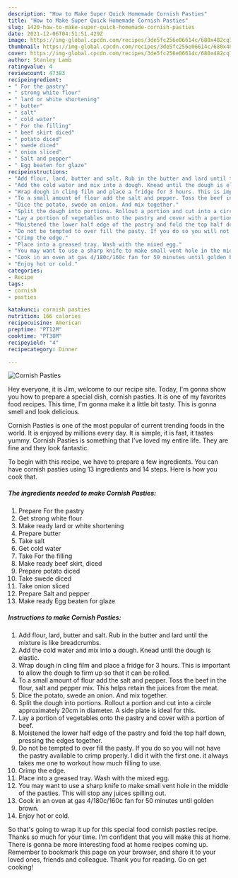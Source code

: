 ```yaml
---
description: "How to Make Super Quick Homemade Cornish Pasties"
title: "How to Make Super Quick Homemade Cornish Pasties"
slug: 1420-how-to-make-super-quick-homemade-cornish-pasties
date: 2021-12-06T04:51:51.429Z
image: https://img-global.cpcdn.com/recipes/3de5fc256e06614c/680x482cq70/cornish-pasties-recipe-main-photo.jpg
thumbnail: https://img-global.cpcdn.com/recipes/3de5fc256e06614c/680x482cq70/cornish-pasties-recipe-main-photo.jpg
cover: https://img-global.cpcdn.com/recipes/3de5fc256e06614c/680x482cq70/cornish-pasties-recipe-main-photo.jpg
author: Stanley Lamb
ratingvalue: 4
reviewcount: 47383
recipeingredient:
- " For the pastry"
- " strong white flour"
- " lard or white shortening"
- " butter"
- " salt"
- " cold water"
- " For the filling"
- " beef skirt diced"
- " potato diced"
- " swede diced"
- " onion sliced"
- " Salt and pepper"
- " Egg beaten for glaze"
recipeinstructions:
- "Add flour, lard, butter and salt. Rub in the butter and lard until the mixture is like breadcrumbs."
- "Add the cold water and mix into a dough. Knead until the dough is elastic."
- "Wrap dough in cling film and place a fridge for 3 hours. This is important to allow the dough to firm up so that it can be rolled."
- "To a small amount of flour add the salt and pepper. Toss the beef in the flour, salt and pepper mix. This helps retain the juices from the meat."
- "Dice the potato, swede an onion. And mix together."
- "Split the dough into portions. Rollout a portion and cut into a circle approximately 20cm in diameter. A side plate is ideal for this."
- "Lay a portion of vegetables onto the pastry and cover with a portion of beef."
- "Moistened the lower half edge of the pastry and fold the top half down, pressing the edges together."
- "Do not be tempted to over fill the pasty. If you do so you will not have the pastry available to crimp properly. I did it with the first one. it always takes me one to workout how much filling to use."
- "Crimp the edge."
- "Place into a greased tray. Wash with the mixed egg."
- "You may want to use a sharp knife to make small vent hole in the middle of the pasties. This will stop any juices spilling out."
- "Cook in an oven at gas 4/180c/160c fan for 50 minutes until golden brown."
- "Enjoy hot or cold."
categories:
- Recipe
tags:
- cornish
- pasties

katakunci: cornish pasties 
nutrition: 166 calories
recipecuisine: American
preptime: "PT12M"
cooktime: "PT38M"
recipeyield: "4"
recipecategory: Dinner

---
```



![Cornish Pasties](https://img-global.cpcdn.com/recipes/3de5fc256e06614c/680x482cq70/cornish-pasties-recipe-main-photo.jpg)

Hey everyone, it is Jim, welcome to our recipe site. Today, I'm gonna show you how to prepare a special dish, cornish pasties. It is one of my favorites food recipes. This time, I'm gonna make it a little bit tasty. This is gonna smell and look delicious.

Cornish Pasties is one of the most popular of current trending foods in the world. It is enjoyed by millions every day. It is simple, it is fast, it tastes yummy. Cornish Pasties is something that I've loved my entire life. They are fine and they look fantastic.




To begin with this recipe, we have to prepare a few ingredients. You can have cornish pasties using 13 ingredients and 14 steps. Here is how you cook that.

<!--inarticleads1-->

##### The ingredients needed to make Cornish Pasties:

1. Prepare  For the pastry
1. Get  strong white flour
1. Make ready  lard or white shortening
1. Prepare  butter
1. Take  salt
1. Get  cold water
1. Take  For the filling
1. Make ready  beef skirt, diced
1. Prepare  potato diced
1. Take  swede diced
1. Take  onion sliced
1. Prepare  Salt and pepper
1. Make ready  Egg beaten for glaze




<!--inarticleads2-->

##### Instructions to make Cornish Pasties:

1. Add flour, lard, butter and salt. Rub in the butter and lard until the mixture is like breadcrumbs.
1. Add the cold water and mix into a dough. Knead until the dough is elastic.
1. Wrap dough in cling film and place a fridge for 3 hours. This is important to allow the dough to firm up so that it can be rolled.
1. To a small amount of flour add the salt and pepper. Toss the beef in the flour, salt and pepper mix. This helps retain the juices from the meat.
1. Dice the potato, swede an onion. And mix together.
1. Split the dough into portions. Rollout a portion and cut into a circle approximately 20cm in diameter. A side plate is ideal for this.
1. Lay a portion of vegetables onto the pastry and cover with a portion of beef.
1. Moistened the lower half edge of the pastry and fold the top half down, pressing the edges together.
1. Do not be tempted to over fill the pasty. If you do so you will not have the pastry available to crimp properly. I did it with the first one. it always takes me one to workout how much filling to use.
1. Crimp the edge.
1. Place into a greased tray. Wash with the mixed egg.
1. You may want to use a sharp knife to make small vent hole in the middle of the pasties. This will stop any juices spilling out.
1. Cook in an oven at gas 4/180c/160c fan for 50 minutes until golden brown.
1. Enjoy hot or cold.




So that's going to wrap it up for this special food cornish pasties recipe. Thanks so much for your time. I'm confident that you will make this at home. There is gonna be more interesting food at home recipes coming up. Remember to bookmark this page on your browser, and share it to your loved ones, friends and colleague. Thank you for reading. Go on get cooking!
